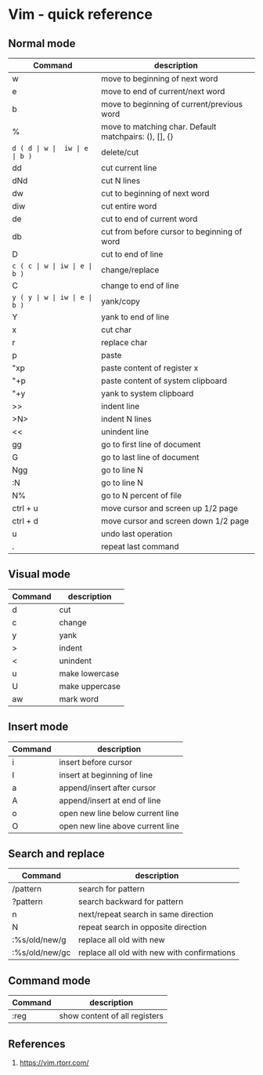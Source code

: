 # Vim - quick reference

## Normal mode
| Command | description |
| ------- | ----------- |
| w | move to beginning of next word |
| e | move to end of current/next word |
| b | move to beginning of current/previous word |
| % | move to matching char. Default matchpairs: (), [], {} |
| `d ( d \| w \|  iw \| e \| b )` | delete/cut |
| dd | cut current line |
| dNd | cut N lines|
| dw | cut to beginning of next word |
| diw | cut entire word |
| de | cut to end of current word |
| db | cut from before cursor to beginning of word |
| D | cut to end of line |
| `c ( c \| w \| iw \| e \| b )` | change/replace |
| C | change to end of line |
| `y ( y \| w \| iw \| e \| b )` | yank/copy |
| Y | yank to end of line |
| x | cut char |
| r | replace char |
| p | paste |
| "xp | paste content of register x |
| "+p | paste content of system clipboard |
| "+y | yank to system clipboard |
| >> | indent line |
| >N> | indent N lines |
| << | unindent line
| gg | go to first line of document |
| G | go to last line of document |
| Ngg | go to line N |
| :N | go to line N |
| N% | go to N percent of file |
| ctrl + u | move cursor and screen up 1/2 page |
| ctrl + d | move cursor and screen down 1/2 page |
| u | undo last operation |
| . | repeat last command |

## Visual mode
| Command | description |
| ------- | ----------- |
| d | cut |
| c | change | 
| y | yank |
| > | indent |
| < | unindent |
| u | make lowercase |
| U | make uppercase | 
| aw | mark word |

## Insert mode
| Command | description |
| ------- | ----------- |
| i | insert before cursor |
| I | insert at beginning of line |
| a | append/insert after cursor |
| A | append/insert at end of line |
| o | open new line below current line |
| O | open new line above current line |

## Search and replace
| Command | description |
| ------- | ----------- |
| /pattern | search for pattern |
| ?pattern | search backward for pattern |
| n | next/repeat search in same direction |
| N | repeat search in opposite direction |
| :%s/old/new/g | replace all old with new |
| :%s/old/new/gc | replace all old with new with confirmations |

## Command mode
| Command | description |
| ------- | ----------- |
| :reg | show content of all registers |

## References
1. https://vim.rtorr.com/
